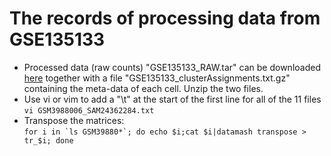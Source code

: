 # The records of processing data from GSE135133
- Processed data (raw counts) "GSE135133_RAW.tar" can be downloaded [here](https://www.ncbi.nlm.nih.gov/geo/query/acc.cgi?acc=GSE135133) together with a file "GSE135133_clusterAssignments.txt.gz" containing the meta-data of each cell. Unzip the two files. 
- Use vi or vim to add a "\t" at the start of the first line for all of the 11 files</br>
```vi GSM3988006_SAM24362284.txt ```
- Transpose the matrices:</br>
```for i in `ls GSM39880*`; do echo $i;cat $i|datamash transpose > tr_$i; done```
